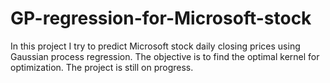 # GP-regression-for-Microsoft-stock
In this project I try to predict Microsoft stock daily closing prices using Gaussian process regression. The objective is to find the optimal kernel for optimization. The project is still on progress.
